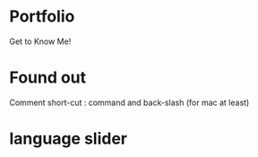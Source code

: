 # Portfolio
Get to Know Me!


# Found out
Comment short-cut : command and back-slash (for mac at least)

# language slider